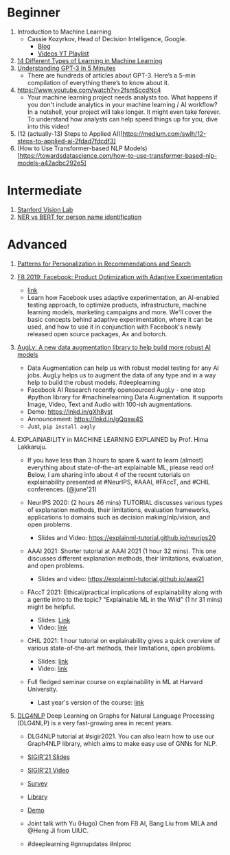 # Beginner 
1. Introduction to Machine Learning  
	- Cassie Kozyrkov, Head of Decision Intelligence, Google. 
		- [Blog](https://kozyrkov.medium.com/)
		- [Videos YT Playlist](http://bit.ly/mfml_000)
2. [14 Different Types of Learning in Machine Learning](https://machinelearningmastery.com/types-of-learning-in-machine-learning/)
3. [Understanding GPT-3 In 5 Minutes](https://towardsdatascience.com/understanding-gpt-3-in-5-minutes-7fe35c3a1e52)
	- There are hundreds of articles about GPT-3. Here’s a 5-min compilation of everything there’s to know about it.
4. https://www.youtube.com/watch?v=2fsmSccdNc4 
	- Your machine learning project needs analysts too. What happens if you don't include analytics in your machine learning / AI workflow? In a nutshell, your project will take longer. It might even take forever. To understand how analysts can help speed things up for you, dive into this video!
5. (12 (actually-13) Steps to Applied AI)[https://medium.com/swlh/12-steps-to-applied-ai-2fdad7fdcdf3] 
6. (How to Use Transformer-based NLP Models)[https://towardsdatascience.com/how-to-use-transformer-based-nlp-models-a42adbc292e5]



# Intermediate 
1. [Stanford Vision Lab](http://vision.stanford.edu/teaching.html)
2. [NER vs BERT for person name identification](https://towardsdatascience.com/superior-person-name-recognition-with-pre-built-google-bert-e6215186eae0)

# Advanced
1. [Patterns for Personalization in Recommendations and Search](https://eugeneyan.com/writing/patterns-for-personalization/) 
2. [F8 2019: Facebook: Product Optimization with Adaptive Experimentation](https://www.youtube.com/watch?v=2c8YX0E8Qhw) 
	- [link](https://ax.dev/) 
	- Learn how Facebook uses adaptive experimentation, an AI-enabled testing approach, to optimize products, infrastructure, machine learning models, marketing campaigns and more. We'll cover the basic concepts behind adaptive experimentation, where it can be used, and how to use it in conjunction with Facebook's newly released open source packages, Ax and botorch.
3. [AugLy: A new data augmentation library to help build more robust AI models](https://machinelearningmastery.com/types-of-learning-in-machine-learning/)
	- Data Augmentation can help us with robust model testing for any AI jobs. AugLy helps us to augment the data of any type and in a way help to build the robust models. \#deeplearning
	- Facebook AI Research recently opensourced AugLy - one stop \#python library for \#machinelearning Data Augmentation. It supports Image, Video, Text and Audio with 100-ish augmentations.
	- Demo: https://lnkd.in/gXh8yst
	- Announcement: https://lnkd.in/gQqsw4S
	- Just, `pip install augly`
4. EXPLAINABILITY in MACHINE LEARNING EXPLAINED by Prof. Hima Lakkaruju.

	- If you have less than 3 hours to spare & want to learn (almost) everything about state-of-the-art explainable ML, please read on! Below, I am sharing info about 4 of the recent tutorials on explainability presented at #NeurIPS, #AAAI, #FAccT, and #CHIL conferences. (@june'21)

	- NeurIPS 2020: (2 hours 46 mins) TUTORIAL discusses various types of explanation methods, their limitations, evaluation frameworks, applications to domains such as decision making/nlp/vision, and open problems.
		- Slides and Video: https://explainml-tutorial.github.io/neurips20

	- AAAI 2021: Shorter tutorial at AAAI 2021 (1 hour 32 mins). This one discusses different explanation methods, their limitations, evaluation, and open problems.
		- Slides and video: https://explainml-tutorial.github.io/aaai21 

	- FAccT 2021: Ethical/practical implications of explainability along with a gentle intro to the topic? "Explainable ML in the Wild" (1 hr 31 mins) might be helpful.
		- Slides: [Link](https://docs.google.com/presentation/d/10a0PNKwoV3a1XChzvY-T1mWudtzUIZi3sCMzVwGSYfM/edit#slide=id.p)
		- Video: [link](https://www.youtube.com/watch?v=K6-ujR_67eY)

	- CHIL 2021: 1 hour tutorial on explainability gives a quick overview of various state-of-the-art methods, their limitations, open problems.
		- Slides: [link](https://drive.google.com/file/d/1xn2dCDAeEEhB_rex202KxMPqIPj31fZ4/view) 
		- Video: [link](https://www.chilconference.org/tutorial_T04.html)

	- Full fledged seminar course on explainability in ML at Harvard University. 
		- Last year's version of the course:  [link](https://interpretable-ml-class.github.io/])

5. [DLG4NLP]() Deep Learning on Graphs for Natural Language Processing (DLG4NLP) is a very fast-growing area in recent years.

	- DLG4NLP tutorial at #sigir2021. You can also learn how to use our Graph4NLP library, which aims to make easy use of GNNs for NLP.

	- [SIGIR'21 Slides](https://drive.google.com/file/d/1A9Gtzyan4tqFTgmNsNfwOkO4ELR77iNh/view?usp=sharing)
	- [SIGIR'21 Video](https://drive.google.com/file/d/1UYZ_dokzTPWR9GRE9we1b57IkkyReIT3/view?usp=sharing) 
	- [Survey](https://arxiv.org/abs/2106.06090) 
	- [Library](https://github.com/graph4ai/graph4nlp)
	- [Demo](https://github.com/graph4ai/graph4nlp_demo) 

	- Joint talk with Yu (Hugo) Chen from FB AI, Bang Liu from MILA and @Heng Ji from UIUC.

	- \#deeplearning \#gnnupdates \#nlproc
